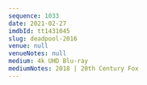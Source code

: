 ```yaml
---
sequence: 1033
date: 2021-02-27
imdbId: tt1431045
slug: deadpool-2016
venue: null
venueNotes: null
medium: 4k UHD Blu-ray
mediumNotes: 2018 | 20th Century Fox
---
```

